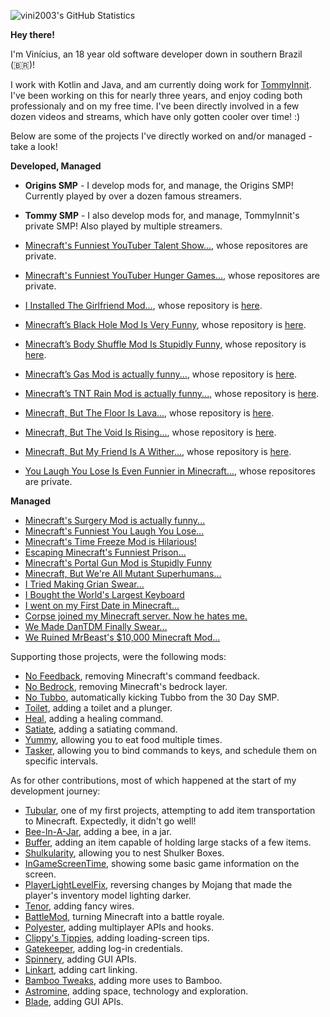 ![vini2003's GitHub Statistics](https://github-readme-stats.vercel.app/api?username=vini2003&count_private=true&theme=dark)

**Hey there!**

I'm Vinícius, an 18 year old software developer down in southern Brazil (🇧🇷)!

I work with Kotlin and Java, and am currently doing work for [TommyInnit](https://www.youtube.com/c/TommyInnit/). I've been working on this for nearly three years, and enjoy coding both professionaly and on my free time. I've been directly involved in a few dozen videos and streams, which have only gotten cooler over time! :)

Below are some of the projects I've directly worked on and/or managed - take a look!

**Developed, Managed**

- **Origins SMP** - I develop mods for, and manage, the Origins SMP! Currently played by over a dozen famous streamers.
- **Tommy SMP** - I also develop mods for, and manage, TommyInnit's private SMP! Also played by multiple streamers.

- [Minecraft's Funniest YouTuber Talent Show...](https://www.youtube.com/watch?v=a3ejYq70wps&t=264s), whose repositores are private.
- [Minecraft's Funniest YouTuber Hunger Games...](https://www.youtube.com/watch?v=OCSfKNhe-FU&t=1768s), whose repositores are private.

- [I Installed The Girlfriend Mod...](https://www.youtube.com/watch?v=TRigGOh-_ys), whose repository is [here](https://github.com/vini2003/Girlfriend).

- [Minecraft’s Black Hole Mod Is Very Funny](https://www.youtube.com/watch?v=cd4ILT8LDoI), whose repository is [here](https://github.com/vini2003/Black-Hole).
- [Minecraft’s Body Shuffle Mod Is Stupidly Funny](https://www.youtube.com/watch?v=h9stFKuPGa8), whose repository is [here](https://github.com/vini2003/Body-Shuffle).
- [Minecraft’s Gas Mod is actually funny...](https://www.youtube.com/watch?v=UFZ5EMTcehA), whose repository is [here](https://github.com/vini2003/Harmful-Gas).
- [Minecraft’s TNT Rain Mod is actually funny...](https://www.youtube.com/watch?v=RKdh459XsP8), whose repository is [here](https://github.com/vini2003/TNT-Rain).

- [Minecraft, But The Floor Is Lava...](https://www.youtube.com/watch?v=rLSSaUv6DwQ), whose repository is [here](https://github.com/vini2003/Void-Rising).
- [Minecraft, But The Void Is Rising...](https://www.youtube.com/watch?v=rLSSaUv6DwQ), whose repository is [here](https://github.com/vini2003/The-Floor-Is-Lava).
- [Minecraft, But My Friend Is A Wither...](https://www.youtube.com/watch?v=epLQTad1kFU), whose repository is [here](https://github.com/vini2003/Wither-Morph).

- [You Laugh You Lose Is Even Funnier in Minecraft...](https://www.youtube.com/watch?v=yD_s4K199jc), whose repositores are private.


**Managed**

- [Minecraft's Surgery Mod is actually funny...](https://www.youtube.com/watch?v=9wvzFOcwI40)
- [Minecraft's Funniest You Laugh You Lose...](https://www.youtube.com/watch?v=-SDtMXExr_g)
- [Minecraft's Time Freeze Mod is Hilarious!](https://www.youtube.com/watch?v=76aQGDv-O8s)
- [Escaping Minecraft's Funniest Prison...](https://www.youtube.com/watch?v=KbhtubTmWaw)
- [Minecraft's Portal Gun Mod is Stupidly Funny](https://www.youtube.com/watch?v=d7d8UueL_tw)
- [Minecraft, But We're All Mutant Superhumans...](https://www.youtube.com/watch?v=oSzziSyV7vU)
- [I Tried Making Grian Swear...](https://www.youtube.com/watch?v=WDBeFoZxhIc)
- [I Bought the World's Largest Keyboard](https://www.youtube.com/watch?v=f6neC_O2MNc)
- [I went on my First Date in Minecraft...](https://www.youtube.com/watch?v=r_ltC5vjq04)
- [Corpse joined my Minecraft server. Now he hates me.](https://www.youtube.com/watch?v=IltbJlVL1qY)
- [We Made DanTDM Finally Swear...](https://www.youtube.com/watch?v=jOh8tKzkcBM)
- [We Ruined MrBeast's $10,000 Minecraft Mod...](https://www.youtube.com/watch?v=g6dMBAXeOyQ)

Supporting those projects, were the following mods:

- [No Feedback](https://github.com/vini2003/No-Feedback), removing Minecraft's command feedback.
- [No Bedrock](https://github.com/vini2003/No-Bedrock), removing Minecraft's bedrock layer.
- [No Tubbo](https://github.com/vini2003/No-Bedrock), automatically kicking Tubbo from the 30 Day SMP.
- [Toilet](https://github.com/vini2003/Toilet), adding a toilet and a plunger.
- [Heal](https://github.com/vini2003/Heal), adding a healing command.
- [Satiate](https://github.com/vini2003/Satiate), adding a satiating command.
- [Yummy](https://github.com/vini2003/Yummy), allowing you to eat food multiple times.
- [Tasker](https://github.com/vini2003/Tasker), allowing you to bind commands to keys, and schedule them on specific intervals.

As for other contributions, most of which happened at the start of my development journey:

- [Tubular](https://github.com/vini2003/Tubular), one of my first projects, attempting to add item transportation to Minecraft. Expectedly, it didn't go well!
- [Bee-In-A-Jar](https://github.com/vini2003/Bee-in-a-Jar), adding a bee, in a jar.
- [Buffer](https://github.com/vini2003/Buffer), adding an item capable of holding large stacks of a few items.
- [Shulkularity](https://github.com/vini2003/Shulkularity), allowing you to nest Shulker Boxes.
- [InGameScreenTime](https://github.com/vini2003/InGameScreenTime), showing some basic game information on the screen.
- [PlayerLightLevelFix](https://github.com/vini2003/PlayerLightLevelFix), reversing changes by Mojang that made the player's inventory model lighting darker.
- [Tenor](https://github.com/vini2003/Tenor), adding fancy wires.
- [BattleMod](https://github.com/vini2003/BattleMod), turning Minecraft into a battle royale.
- [Polyester](https://github.com/vini2003/Polyester), adding multiplayer APIs and hooks.
- [Clippy's Tippies](https://github.com/vini2003/Clippys-Tippies), adding loading-screen tips.
- [Gatekeeper](https://github.com/vini2003/Gatekeeper), adding log-in credentials.
- [Spinnery](https://github.com/vini2003/Spinnery), adding GUI APIs.
- [Linkart](https://github.com/vini2003/Linkart), adding cart linking.
- [Bamboo Tweaks](https://github.com/vini2003/Bamboo-Tweaks), adding more uses to Bamboo.
- [Astromine](https://github.com/Mixinors/Astromine), adding space, technology and exploration.
- [Blade](https://github.com/Mixinors/Blade), adding GUI APIs.
